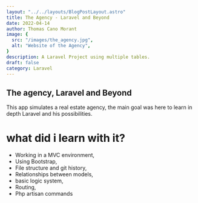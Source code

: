 ```yaml
---
layout: "../../layouts/BlogPostLayout.astro"
title: The Agency - Laravel and Beyond
date: 2022-04-14
author: Thomas Cano Morant
image: {
  src: "/images/the_agency.jpg",
  alt: "Website of the Agency",
}
description: A Laravel Project using multiple tables. 
draft: false
category: Laravel
---
```

## The agency, Laravel and Beyond
This app simulates a real estate agency, the main goal was here to learn in depth Laravel and his possibilities.

# what did i learn with it?
- Working in a MVC environment,
- Using Bootstrap, 
- File structure and git history,
- Relationships between models,
- basic logic system,
- Routing,
- Php artisan commands